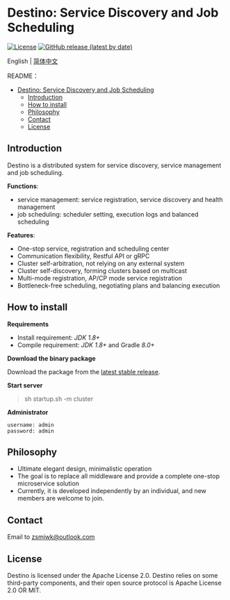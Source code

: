 # Destino: Service Discovery and Job Scheduling

[![License](https://img.shields.io/badge/license-Apache%202-blue.svg)](https://www.apache.org/licenses/LICENSE-2.0.html)
[![GitHub release (latest by date)](https://img.shields.io/github/v/release/Egolessness/destino?style=flat-square)](https://github.com/Egolessness/destino)

English | [简体中文](./README-zh.md)

README：

- [Destino: Service Discovery and Job Scheduling](#Destino:-Service-Discovery-and-Job-Scheduling)
  - [Introduction](#introduction)
  - [How to install](#how-to-install)
  - [Philosophy](#Philosophy)
  - [Contact](#Contact)
  - [License](#License)

## Introduction

Destino is a distributed system for service discovery, service management and job scheduling.

**Functions**:

- service management: service registration, service discovery and health management
- job scheduling: scheduler setting, execution logs and balanced scheduling

**Features**:

- One-stop service, registration and scheduling center
- Communication flexibility, Restful API or gRPC
- Cluster self-arbitration, not relying on any external system
- Cluster self-discovery, forming clusters based on multicast
- Multi-mode registration, AP/CP mode service registration
- Bottleneck-free scheduling, negotiating plans and balancing execution

## How to install

**Requirements**

- Install requirement: *JDK 1.8+*
- Compile requirement: *JDK 1.8+* and Gradle *8.0+*

**Download the binary package**

Download the package from the [latest stable release](https://github.com/Egolessness/destino/releases).

**Start server**

> sh startup.sh -m cluster

**Administrator**
````
username: admin
password: admin
````

## Philosophy

- Ultimate elegant design, minimalistic operation
- The goal is to replace all middleware and provide a complete one-stop microservice solution
- Currently, it is developed independently by an individual, and new members are welcome to join.

## Contact

Email to zsmjwk@outlook.com

## License

Destino is licensed under the Apache License 2.0. Destino relies on some third-party components, and their open source protocol is Apache License 2.0 OR MIT.
